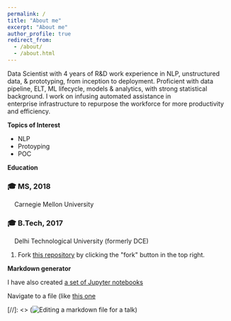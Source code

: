 ```yaml
---
permalink: /
title: "About me"
excerpt: "About me"
author_profile: true
redirect_from: 
  - /about/
  - /about.html
---
```



Data Scientist with 4 years of R&D work experience in NLP, unstructured data, & prototyping, from inception to deployment. Proficient with data pipeline, ELT, ML lifecycle, models & analytics, with strong statistical background. I work on infusing automated assistance in enterprise infrastructure to repurpose the workforce for more productivity and efficiency.


**Topics of Interest**
* NLP
* Protoyping
* POC

**Education**
### 🎓 MS, 2018
&nbsp;&nbsp;&nbsp; Carnegie Mellon University
### 🎓 B.Tech, 2017
&nbsp;&nbsp;&nbsp; Delhi Technological University (formerly DCE) 






1. Fork [this repository](https://github.com/academicpages/academicpages.github.io) by clicking the "fork" button in the top right. 


**Markdown generator**

I have also created [a set of Jupyter notebooks](https://github.com/academicpages/academicpages.github.io/tree/master/markdown_generator
) 

Navigate to a file (like [this one](https://github.com/academicpages/academicpages.github.io/blob/master/_talks/2012-03-01-talk-1.md) 

[//]: <> (![Editing a markdown file for a talk](/images/editing-talk.png))



